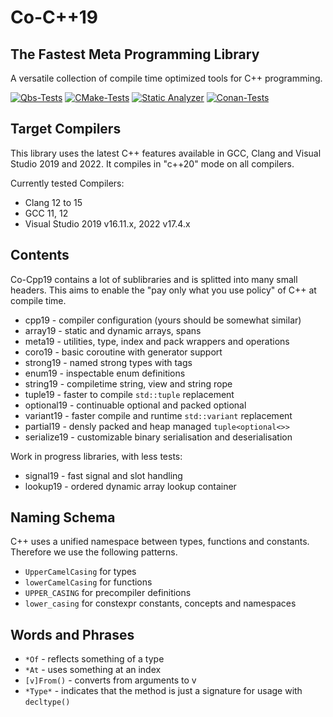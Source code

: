 # Co-C++19
## The Fastest Meta Programming Library

A versatile collection of compile time optimized tools for C++ programming.

[![Qbs-Tests](https://github.com/basicpp17/co-cpp19/actions/workflows/qbs_tests.yml/badge.svg)](https://github.com/basicpp17/co-cpp19/actions/workflows/qbs_tests.yml)
[![CMake-Tests](https://github.com/basicpp17/co-cpp19/actions/workflows/cmake_tests.yml/badge.svg)](https://github.com/basicpp17/co-cpp19/actions/workflows/cmake_tests.yml)
[![Static Analyzer](https://github.com/basicpp17/co-cpp19/actions/workflows/static_analyse.yml/badge.svg)](https://github.com/basicpp17/co-cpp19/actions/workflows/static_analyse.yml)
[![Conan-Tests](https://github.com/basicpp17/co-cpp19/actions/workflows/conan.yml/badge.svg)](https://github.com/basicpp17/co-cpp19/actions/workflows/conan.yml)

## Target Compilers

This library uses the latest C++ features available in GCC, Clang and Visual Studio 2019 and 2022.
It compiles in "c++20" mode on all compilers.

Currently tested Compilers:
* Clang 12 to 15
* GCC 11, 12
* Visual Studio 2019 v16.11.x, 2022 v17.4.x

## Contents

Co-Cpp19 contains a lot of sublibraries and is splitted into many small headers.
This aims to enable the "pay only what you use policy" of C++ at compile time.

* cpp19 - compiler configuration (yours should be somewhat similar)
* array19 - static and dynamic arrays, spans
* meta19 - utilities, type, index and pack wrappers and operations
* coro19 - basic coroutine with generator support
* strong19 - named strong types with tags
* enum19 - inspectable enum definitions
* string19 - compiletime string, view and string rope
* tuple19 - faster to compile `std::tuple` replacement
* optional19 - continuable optional and packed optional
* variant19 - faster compile and runtime `std::variant` replacement
* partial19 - densly packed and heap managed `tuple<optional<>>`
* serialize19 - customizable binary serialisation and deserialisation

Work in progress libraries, with less tests:

* signal19 - fast signal and slot handling
* lookup19 - ordered dynamic array lookup container

## Naming Schema

C++ uses a unified namespace between types, functions and constants.
Therefore we use the following patterns.

* `UpperCamelCasing` for types
* `lowerCamelCasing` for functions
* `UPPER_CASING` for precompiler definitions
* `lower_casing` for constexpr constants, concepts and namespaces

## Words and Phrases

* `*Of` - reflects something of a type
* `*At` - uses something at an index
* `[v]From()` - converts from arguments to v
* `*Type*` - indicates that the method is just a signature for usage with `decltype()`
